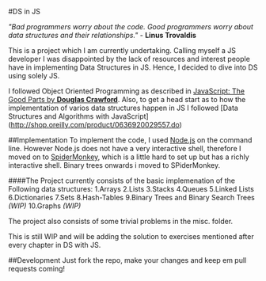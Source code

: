 #DS in JS

*"Bad programmers worry about the code. Good programmers worry about data structures and their relationships."* - **Linus Trovaldis**

This is a project which I am currently undertaking. Calling myself a JS developer I was disappointed by the lack of resources and interest people have in implementing Data Structures in JS. Hence, I decided to dive into DS using solely JS. 

I followed Object Oriented Programming as described in [JavaScript: The Good Parts by **Douglas Crawford**](http://shop.oreilly.com/product/9780596517748.do).
Also, to get a head start as to how the implementation of varios data structures happen in JS I followed [Data Structures and Algorithms with JavaScript] (http://shop.oreilly.com/product/0636920029557.do)

##Implementation
To implement the code, I used [Node.js](https://nodejs.org/) on the command line. However Node.js does not have a very interactive shell, therefore I moved on to [SpiderMonkey](https://developer.mozilla.org/en-US/docs/Mozilla/Projects/SpiderMonkey), which is a little hard to set up but has a richly interactive shell. Binary trees onwards i moved to SPiderMonkey.


####The Project currently consists of the basic implemenation of the Following data structures:
    1.Arrays
    2.Lists
    3.Stacks
    4.Queues
    5.Linked Lists
    6.Dictionaries
    7.Sets
    8.Hash-Tables
    9.Binary Trees and Binary Search Trees *(WIP)*
    10.Graphs *(WIP)*
    
The project also consists of some trivial problems in the misc. folder.

This is still WIP and will be adding the solution to exercises mentioned after every chapter in DS with JS.

##Development
Just fork the repo, make your changes and keep em pull requests coming!
